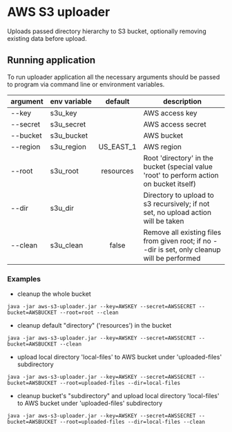 # AWS S3 uploader
Uploads passed directory hierarchy to S3 bucket, optionally removing existing data before upload.

## Running application
To run uploader application all the necessary arguments should be passed to program via command line 
or environment variables.

argument      | env&nbsp;variable |   default   | description
--------------|------------------ | :---------: | ---------------
--key         | s3u_key           |             | AWS access key
--secret      | s3u_secret        |             | AWS access secret
--bucket      | s3u_bucket        |             | AWS bucket
--region      | s3u_region        | US_EAST_1   | AWS region
--root        | s3u_root          | resources   | Root 'directory' in the bucket (special value 'root' to perform action on bucket itself)
--dir         | s3u_dir           |             | Directory to upload to s3 recursively; if not set, no upload action will be taken
--clean       | s3u_clean         | false       | Remove all existing files from given root; if no --dir is set, only cleanup will be performed

### Examples

- cleanup the whole bucket
```
java -jar aws-s3-uploader.jar --key=AWSKEY --secret=AWSSECRET --bucket=AWSBUCKET --root=root --clean
```

- cleanup default "directory" ('resources') in the bucket
```
java -jar aws-s3-uploader.jar --key=AWSKEY --secret=AWSSECRET --bucket=AWSBUCKET --clean
```

- upload local directory 'local-files' to AWS bucket under 'uploaded-files' subdirectory
```
java -jar aws-s3-uploader.jar --key=AWSKEY --secret=AWSSECRET --bucket=AWSBUCKET --root=uploaded-files --dir=local-files
```

- cleanup bucket's "subdirectory" and upload local directory 'local-files' to AWS bucket under 'uploaded-files' subdirectory
```
java -jar aws-s3-uploader.jar --key=AWSKEY --secret=AWSSECRET --bucket=AWSBUCKET --root=uploaded-files --dir=local-files --clean
```
